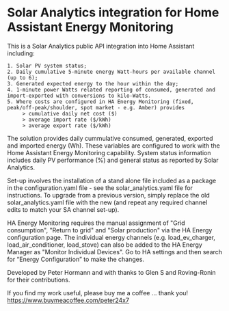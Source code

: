 Solar Analytics integration for Home Assistant Energy Monitoring
================================================================

This is a Solar Analytics public API integration into Home Assistant including:

    1. Solar PV system status; 
    2. Daily cumulative 5-minute energy Watt-hours per available channel (up to 6);
    3. Generated expected energy to the hour within the day; 
    4. 1-minute power Watts related reporting of consumed, generated and import-exported with conversions to kilo-Watts.
    5. Where costs are configured in HA Energy Monitoring (fixed, peak/off-peak/shoulder, spot market - e.g. Amber) provides 
         > cumulative daily net cost ($)
         > average import rate ($/kWh)
         > average export rate ($/kWh)

The solution provides daily cummulative consumed, generated, exported and imported energy (Wh). These variables are configured to work with the Home Assistant Energy Monitoring capability. System status information includes daily PV performance (%) and general status as reported by Solar Analytics.

Set-up involves the installation of a stand alone file included as a package in the configuration.yaml file - see the solar_analytics.yaml file for instructions. To upgrade from a previous version, simply replace the old solar_analytics.yaml file with the new (and repeat any required channel edits to match your SA channel set-up).

HA Energy Monitoring requires the manual assignment of "Grid consumption", "Return to grid" and "Solar production" via the HA Energy configuration page. The individual energy channels (e.g. load_ev_charger, load_air_conditioner, load_stove) can also be added to the HA Energy Manager as "Monitor Individual Devices". Go to HA settings and then search for “Energy Configuration” to make the changes.  

Developed by Peter Hormann and with thanks to Glen S and Roving-Ronin for their contributions.

If you find my work useful, please buy me a coffee ... thank you!
  https://www.buymeacoffee.com/peter24x7

